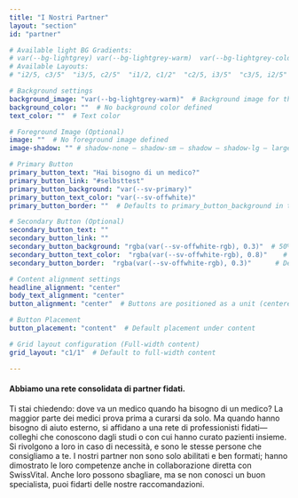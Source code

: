 ```yaml
---
title: "I Nostri Partner"
layout: "section"
id: "partner"

# Available light BG Gradients: 
# var(--bg-lightgrey) var(--bg-lightgrey-warm)  var(--bg-lightgrey-cold)  var(--bg-white-gradient)
# Available Layouts: 
# "i2/5, c3/5"  "i3/5, c2/5"  "i1/2, c1/2"  "c2/5, i3/5"  "c3/5, i2/5"  "c1/2, i1/2"  "c1/1"

# Background settings
background_image: "var(--bg-lightgrey-warm)"  # Background image for the section
background_color: ""  # No background color defined
text_color: ""  # Text color

# Foreground Image (Optional)
image: ""  # No foreground image defined
image-shadow: "" # shadow-none – shadow-sm – shadow – shadow-lg – large shadow 

# Primary Button
primary_button_text: "Hai bisogno di un medico?"
primary_button_link: "#selbsttest"
primary_button_background: "var(--sv-primary)"
primary_button_text_color: "var(--sv-offwhite)"
primary_button_border: ""  # Defaults to primary_button_background in the partial

# Secondary Button (Optional)
secondary_button_text: ""
secondary_button_link: ""
secondary_button_background: "rgba(var(--sv-offwhite-rgb), 0.3)"  # 50% transparent off-white
secondary_button_text_color:  "rgba(var(--sv-offwhite-rgb), 0.8)"    # Defaults to `primary_button_background` if left empty
secondary_button_border:  "rgba(var(--sv-offwhite-rgb), 0.3)"      # Defaults to `primary_button_text_color` if left empty (inverted colors)

# Content alignment settings
headline_alignment: "center"
body_text_alignment: "center"
button_alignment: "center"  # Buttons are positioned as a unit (centered by default)

# Button Placement
button_placement: "content"  # Default placement under content

# Grid layout configuration (Full-width content)
grid_layout: "c1/1"  # Default to full-width content

---
```


#### Abbiamo una rete consolidata di partner fidati.

Ti stai chiedendo: dove va un medico quando ha bisogno di un medico? La maggior parte dei medici prova prima a curarsi da solo. Ma quando hanno bisogno di aiuto esterno, si affidano a una rete di professionisti fidati—colleghi che conoscono dagli studi o con cui hanno curato pazienti insieme. Si rivolgono a loro in caso di necessità, e sono le stesse persone che consigliamo a te. I nostri partner non sono solo abilitati e ben formati; hanno dimostrato le loro competenze anche in collaborazione diretta con SwissVital. Anche loro possono sbagliare, ma se non conosci un buon specialista, puoi fidarti delle nostre raccomandazioni.
